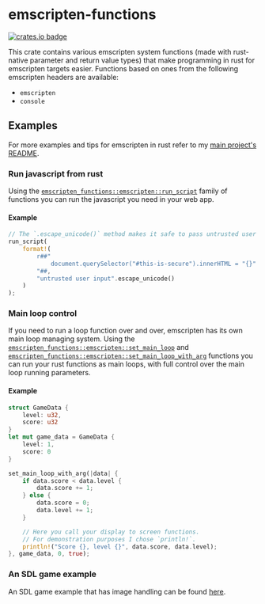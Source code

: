 # emscripten-functions
[![crates.io badge](https://img.shields.io/crates/v/emscripten-functions.svg)](https://crates.io/crates/emscripten-functions)

This crate contains various emscripten system functions (made with rust-native parameter and return value types) that make programming in rust for emscripten targets easier.
Functions based on ones from the following emscripten headers are available:
- `emscripten`
- `console`

## Examples
For more examples and tips for emscripten in rust refer to my [main project's README](https://github.com/ALEX11BR/emscripten-functions/blob/main/README.md).

### Run javascript from rust

Using the [`emscripten_functions::emscripten::run_script`](src/emscripten.rs) family of functions you can run the javascript you need in your web app.

#### Example
```rust
// The `.escape_unicode()` method makes it safe to pass untrusted user input.
run_script(
    format!(
        r##"
            document.querySelector("#this-is-secure").innerHTML = "{}"
        "##,
        "untrusted user input".escape_unicode()
    )
);
```

### Main loop control

If you need to run a loop function over and over, emscripten has its own main loop managing system.
Using the [`emscripten_functions::emscripten::set_main_loop`](src/emscripten.rs) and [`emscripten_functions::emscripten::set_main_loop_with_arg`](src/emscripten.rs) functions you can run your rust functions as main loops, with full control over the main loop running parameters.

#### Example
```rust
struct GameData {
    level: u32,
    score: u32
}
let mut game_data = GameData {
    level: 1,
    score: 0
}

set_main_loop_with_arg(|data| {
    if data.score < data.level {
        data.score += 1;
    } else {
        data.score = 0;
        data.level += 1;
    }

    // Here you call your display to screen functions.
    // For demonstration purposes I chose `println!`.
    println!("Score {}, level {}", data.score, data.level);
}, game_data, 0, true);
```

### An SDL game example

An SDL game example that has image handling can be found [here](../examples/simple-game).
